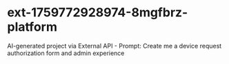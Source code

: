 # ext-1759772928974-8mgfbrz-platform
AI-generated project via External API - Prompt: Create me a device request authorization form and admin experience
